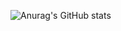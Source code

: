![Anurag's GitHub stats](https://github-readme-stats.vercel.app/api?username=Uks98&theme=github_dark&show_icons=true)
